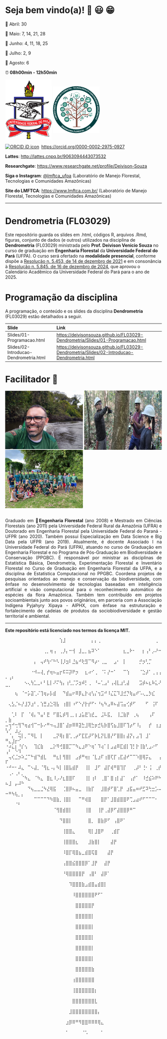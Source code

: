 
<!-- README.md is generated from README.Rmd. Please edit that file... -->
<!-- badges: start -->
<!-- badges: end -->
<!-- Emprestei a função list_github_files() da Curso-R. (https://github.com/curso-r). A ideia desse readme emprestei da Curso-R. Achei excelente!-->

# Seja bem vindo(a)! :deciduous_tree: :smiley: :grin:

:calendar: Abril: 30

:calendar: Maio: 7, 14, 21, 28

:calendar: Junho: 4, 11, 18, 25

:calendar: Julho: 2, 9

:calendar: Agosto: 6

:alarm_clock: **08h00min - 12h50min**

<div>

<img src="Slides/fig/slide-title/ufpa.png" width="150" align="middle" class="center">
<img src="Slides/fig/slide-title/LMFTCA.png" width="150" align="middle" class="center">

<div>

<div itemscope="" itemtype="https://schema.org/Person">

<a itemprop="sameAs" content="https://orcid.org/0000-0002-2975-0927" href="https://orcid.org/0000-0002-2975-0927" target="orcid.widget" rel="me noopener noreferrer" style="vertical-align:top;"><img src="https://orcid.org/sites/default/files/images/orcid_16x16.png" style="width:1em;margin-right:.5em;" alt="ORCID iD icon">https://orcid.org/0000-0002-2975-0927</a>

</div>

**Lattes**: <http://lattes.cnpq.br/9063094443073532>

**Researchgate**: <https://www.researchgate.net/profile/Deivison-Souza>

**Siga o Instagram**:
[@lmftca_ufpa](https://www.instagram.com/lmftca_ufpa/) (Laboratório de
Manejo Florestal, Tecnologias e Comunidades Amazônicas)

**Site do LMFTCA**: <https://www.lmftca.com.br/> (Laboratório de Manejo
Florestal, Tecnologias e Comunidades Amazônicas)

------------------------------------------------------------------------

# Dendrometria (FL03029)

Este repositório guarda os slides em .html, códigos R, arquivos .Rmd,
figuras, conjunto de dados (e outros) utilizados na disciplina de
**Dendrometria** (FL03029) ministrada pelo **Prof. Deivison Venicio
Souza** no curso de graduação em **Engenharia Florestal** da
**Universidade Federal do Pará** (UFPA). O curso será ofertado na
**modalidade presencial**, conforme dispõe a [Resolução n. 5.453, de 14
de dezembro de
2021](https://sege.ufpa.br/boletim_interno/downloads/resolucoes/consepe/2021/5453%20Aprova%20a%20Resolu%C3%A7%C3%A3o%20sobre%20o%20retorno%20das%20Atividades%20Presenciais.pdf)
e em consonância à [Resolução n. 5.845, de 16 de dezembro de
2024](https://sege.ufpa.br/boletim_interno/downloads/resolucoes/consepe/2024/5845%20Aprova%20o%20Calend%C3%A1rio%20Acad%C3%AAmico%20da%20UFPA%20-%202025.pdf),
que aprovou o Calendário Acadêmico da Universidade Federal do Pará para
o ano de 2025.

# Programação da disciplina

A programação, o conteúdo e os slides da disciplina **Dendrometria**
(FL03029) estão detalhados a seguir.

| Slide | Link |
|:---|:---|
| Slides/01-Programacao.html | <https://deivisonsouza.github.io/FL03029-Dendrometria/Slides/01-Programacao.html> |
| Slides/02-Introducao-Dendrometria.html | <https://deivisonsouza.github.io/FL03029-Dendrometria/Slides/02-Introducao-Dendrometria.html> |

# Facilitador :deciduous_tree:

<div>

<img src="Slides/fig/slide-title/Foto.jpeg" width="250" align="middle" class="center">

<img src="Slides/fig/slide-title/Foto2.jpg" width="250" height="190" align="middle" class="center">

<img src="Slides/fig/slide-title/Foto3.jpg" width="250" align="middle" class="center">

<div>

<br>

<div align="justify">

Graduado em :deciduous_tree:**Engenharia Florestal** (ano 2008) e
Mestrado em Ciências Florestais (ano 2011) pela Universidade Federal
Rural da Amazônia (UFRA) e Doutorado em Engenharia Florestal pela
Universidade Federal do Paraná - UFPR (ano 2020). Também possui
Especialização em Data Science e Big Data pela UFPR (ano 2019).
Atualmente, é docente Associado I na Universidade Federal do Pará
(UFPA), atuando no curso de Graduação em Engenharia Florestal e no
Programa de Pós-Graduação em Biodiversidade e Conservação (PPGBC). É
responsável por ministrar as disciplinas de Estatística Básica,
Dendrometria, Experimentação Florestal e Inventário Florestal no Curso
de Graduação em Engenharia Florestal da UFPA, e a disciplina de
Estatística Computacional no PPGBC. Coordena projetos de pesquisas
orientados ao manejo e conservação da biodiversidade, com ênfase no
desenvolvimento de tecnologias baseadas em inteligência artificial e
visão computacional para o reconhecimento automático de espécies da
flora Amazônica. Também tem contribuído em projetos socioambientais
junto aos povos originários, em parceria com a Associação Indígena
Pyjahyry Xipaya - AIPHX, com ênfase na estruturação e fortalecimento de
cadeias de produtos da sociobiodiversidade e gestão territorial e
ambiental.

</div>

------------------------------------------------------------------------

**Este repositório está licenciado nos termos da licença MIT.**

⠀⠀⠀⠀⠀⠀⠀⠀⠀⠀⠀⠀⠀⠀⠀⠀⠀⢱⣸⠀⠀⠀⠀⠀⠀⠀⠀⡄⡄⢀⠀⠀⠀⠀⠀⠀⠀⠀⠀⠀⠀⠀⠀⠀⠀⠀⠀⢀⠀⠀⠀⠀⠀⠀⠀
⠀⠀⠀⠀⠀⠀⠀⠀⠀⠀⠀⠀⢀⡀⢶⢠⠀⢀⡸⡄⠒⢺⠀⣸⣀⡀⣦⠽⠑⠁⠀⠀⠀⠀⠀⠀⠀⣆⣀⠗⠂⠀⠀⡆⢠⠃⡠⠜⠒⠀⠀⠀⠀⠀⠀
⠀⠀⠀⠀⠀⠀⠀⠀⠀⡄⠀⢤⠞⢳⠊⠓⠣⢸⡸⣲⠇⣘⣦⠚⢗⣻⠉⠻⡴⠂⢀⣀⠀⠀⣠⠂⠀⡇⠀⠀⠀⠀⡚⡲⢃⡉⠀⠀⠀⠀⠀⠀⠀⠀⠀
⠀⠀⠀⠀⠀⠀⠀⠀⠐⠺⠤⢼⡀⡞⢶⠦⣤⡖⠯⠭⡽⠟⡲⠀⠀⣆⠴⠊⢀⠀⠈⠅⡜⠒⠁⠀⠀⠉⢱⠀⠀⠀⠈⣑⡼⠁⢀⢠⢠⠄⢠⠆⠀⠀⠀
⠀⠀⠀⠀⠀⠀⠢⢄⢳⣁⣀⠆⠃⣇⡇⠜⠍⢳⡄⢰⢃⡈⡩⣲⠾⡃⢀⠀⠘⠤⢁⣠⠃⢠⢼⣇⣰⢃⣼⠀⠀⠀⣩⡾⠦⣆⠷⣅⠜⠉⠁⠀⠀⠀⠀
⠀⠀⠀⢦⠀⠈⠒⡥⣽⢁⠌⢹⢶⡤⡧⣾⠀⠀⠙⣾⣤⠖⠿⡿⣄⡗⢴⢣⡌⢲⣩⠚⠸⣌⣍⠹⣸⣚⡙⢷⣤⠞⠡⢄⣀⡳⣎⠀⠀⠀⠀⠀⠀⠀⠀
⠀⢄⣣⡈⠦⡜⣸⡹⣰⠃⡀⢱⣛⣰⣑⢽⣧⠀⢰⣿⡇⠰⠋⠑⡜⡗⡞⠋⠂⠘⢦⠳⣠⠿⠦⣼⢩⣤⢊⡾⠋⠀⠀⠀⠋⠀⢨⠏⠀⠀⠀⠀⠀⠀⠀
⠀⠀⢁⠇⠀⡏⠀⠈⢾⡄⠙⣤⠃⣟⠀⠋⣿⣅⡾⢻⢀⡀⡆⣰⣥⣟⢱⣞⣀⠀⣨⠧⣯⡀⠀⢸⣈⣷⡟⠀⢀⢦⠀⠀⠀⢠⠏⠀⠀⡀⣷⠀⠀⠀⠀
⠤⢲⠚⢒⢻⠙⢶⣴⢺⠉⠒⡧⠔⠛⠲⢤⣸⣿⠁⣼⡶⠿⠿⣽⣓⣸⢿⣓⡶⣚⢧⡷⣿⢫⣦⣸⣿⠏⢹⡴⠋⠸⡄⠀⠀⡞⠀⢰⣰⢣⠊⠀⣰⡠⠀
⠀⠈⡄⠀⢭⡇⡀⠉⠻⣇⠀⡇⠀⠀⠀⣀⡝⢿⡆⣿⢁⢀⡴⠋⣏⣏⡼⠋⡷⣇⡝⣇⣿⡜⠋⣿⣿⡆⣼⡝⡄⣠⢹⠀⣸⠁⠀⠀⠀⠛⣄⣸⡖⠊⠀
⠐⠴⣅⡆⠘⡎⢢⠀⠀⢹⣎⣷⠀⠀⣀⡕⠻⢚⣿⣿⡉⠉⠳⣄⣰⠟⠑⢶⠁⠹⢴⠁⡇⣠⣴⠿⣏⣾⡇⢹⡃⡗⢸⣷⢃⣠⠔⠋⠀⢠⠃⠀⠑⠹⠀
⠀⢤⢎⣈⡲⠵⣈⠉⠓⣾⠙⣾⣇⠀⠀⠛⣆⡇⢻⣿⡇⠀⣠⡾⠛⢶⡆⠈⣇⣰⠏⢰⣿⢏⡏⢠⣏⣼⠞⠉⠉⠱⣿⢿⡭⣄⠀⠀⢠⠏⠀⠀⠀⠀⠀
⠐⠚⠒⠂⠼⣄⠀⠉⠢⣼⡀⠈⢻⣆⠠⡄⠳⡇⢸⣿⣧⣾⡟⠀⠀⢸⡇⠀⣸⠋⠀⣼⡏⢾⠛⣿⢹⡏⠀⠀⢀⡼⠃⢘⠂⢨⠀⢀⡞⠀⢀⠄⢀⠆⡀
⠀⠀⠀⠀⠀⠈⠳⣄⠀⠈⠳⣄⠀⣿⣆⠸⡠⠜⣆⣿⣿⠏⠀⠀⠀⢸⡇⢰⠇⠀⢀⣿⠁⣿⢰⡇⣼⠁⠀⢠⡞⠁⠀⠸⣚⣮⠵⠟⠓⠦⣸⠀⡤⠼⠓
⠀⠀⠀⠀⠀⠀⠀⠙⢦⣀⣀⣈⠳⣜⢿⣯⠀⠀⢈⣿⡿⠦⣤⣀⠀⢸⣷⡏⠀⠀⣸⣿⡾⠋⣿⢁⡟⠀⣰⣯⣤⠶⠞⣋⠽⢓⣒⡡⠤⠒⠛⠳⢧⡀⡄
⠀⠀⠀⠀⠀⠀⠀⠀⠀⠉⠉⠉⠉⠙⠳⣿⣷⡀⢸⣿⡇⠀⠀⠉⠛⢾⣿⠀⠀⠀⣿⡟⠁⣸⣿⣾⣿⣿⠟⢉⣠⣴⠞⠋⠉⠉⠉⠂⠀⠀⠀⠀⠈⠃⠀
⠀⠀⠀⠀⠀⠀⠀⠀⠀⠀⠀⠀⠀⠀⠀⠈⢻⣿⣾⣿⡇⠀⠀⠀⠀⢸⣿⠀⠀⢸⡟⢀⣼⡿⠋⣼⣿⣿⡿⠛⠉⠀⠀⠀⠀⠀⠀⠀⠀⠀⠀⠀⠀⠀⠀
⠀⠀⠀⠀⠀⠀⠀⠀⠀⠀⠀⠀⠀⠀⠀⠀⠀⠙⣿⣿⡇⠀⠀⠀⠀⠀⣿⡀⠀⣿⣷⡿⠋⠀⢠⣿⠟⠁⠀⠀⠀⠀⠀⠀⠀⠀⠀⠀⠀⠀⠀⠀⠀⠀⠀
⠀⠀⠀⠀⠀⠀⠀⠀⠀⠀⠀⠀⠀⠀⠀⠀⠀⠀⢸⣿⣿⣄⠀⠀⠀⠀⢿⡇⣸⣿⠟⠀⠀⢀⣾⡏⠀⠀⠀⠀⠀⠀⠀⠀⠀⠀⠀⠀⠀⠀⠀⠀⠀⠀⠀
⠀⠀⠀⠀⠀⠀⠀⠀⠀⠀⠀⠀⠀⠀⠀⠀⠀⠀⢸⣿⣿⣿⣆⠀⠀⠀⣸⣷⣿⡇⠀⠀⠀⣼⡟⠀⠀⠀⠀⠀⠀⠀⠀⠀⠀⠀⠀⠀⠀⠀⠀⠀⠀⠀⠀
⠀⠀⠀⠀⠀⠀⠀⠀⠀⠀⠀⠀⠀⠀⠀⠀⠀⠀⠸⣿⡏⢿⣿⣦⣀⣾⣿⢯⣿⠀⠀⠀⣼⡟⠀⠀⠀⠀⠀⠀⠀⠀⠀⠀⠀⠀⠀⠀⠀⠀⠀⠀⠀⠀⠀
⠀⠀⠀⠀⠀⠀⠀⠀⠀⠀⠀⠀⠀⠀⠀⠀⠀⠀⢠⣿⣿⣮⣿⣿⣿⡿⠁⣸⡟⠀⠀⣼⡟⠀⠀⠀⠀⠀⠀⠀⠀⠀⠀⠀⠀⠀⠀⠀⠀⠀⠀⠀⠀⠀⠀
⠀⠀⠀⠀⠀⠀⠀⠀⠀⠀⠀⠀⠀⠀⠀⠀⠀⠀⠘⢿⣿⣿⣿⣿⡟⠀⢠⣿⠃⠀⣼⡿⠁⠀⠀⠀⠀⠀⠀⠀⠀⠀⠀⠀⠀⠀⠀⠀⠀⠀⠀⠀⠀⠀⠀
⠀⠀⠀⠀⠀⠀⠀⠀⠀⠀⠀⠀⠀⠀⠀⠀⠀⠀⠀⠀⠹⣿⣿⣿⣷⣠⣾⣿⣤⣾⣿⡇⠀⠀⠀⠀⠀⠀⠀⠀⠀⠀⠀⠀⠀⠀⠀⠀⠀⠀⠀⠀⠀⠀⠀
⠀⠀⠀⠀⠀⠀⠀⠀⠀⠀⠀⠀⠀⠀⠀⠀⠀⠀⠀⠀⠀⠸⣿⣿⣿⣿⣿⣿⠟⠋⠁⠀⠀⠀⠀⠀⠀⠀⠀⠀⠀⠀⠀⠀⠀⠀⠀⠀⠀⠀⠀⠀⠀⠀⠀
⠀⠀⠀⠀⠀⠀⠀⠀⠀⠀⠀⠀⠀⠀⠀⠀⠀⠀⠀⠀⠀⠀⣿⣿⣿⣿⣿⡟⠀⠀⠀⠀⠀⠀⠀⠀⠀⠀⠀⠀⠀⠀⠀⠀⠀⠀⠀⠀⠀⠀⠀⠀⠀⠀⠀
⠀⠀⠀⠀⠀⠀⠀⠀⠀⠀⠀⠀⠀⠀⠀⠀⠀⠀⠀⠀⠀⠀⣿⣿⣿⣿⣿⡇⠀⠀⠀⠀⠀⠀⠀⠀⠀⠀⠀⠀⠀⠀⠀⠀⠀⠀⠀⠀⠀⠀⠀⠀⠀⠀⠀
⠀⠀⠀⠀⠀⠀⠀⠀⠀⠀⠀⠀⠀⠀⠀⠀⠀⠀⠀⠀⠀⠀⣿⣿⣿⣿⣿⡇⠀⠀⠀⠀⠀⠀⠀⠀⠀⠀⠀⠀⠀⠀⠀⠀⠀⠀⠀⠀⠀⠀⠀⠀⠀⠀⠀
⠀⠀⠀⠀⠀⠀⠀⠀⠀⠀⠀⠀⠀⠀⠀⠀⠀⠀⠀⠀⠀⠀⣿⣿⣿⣿⣿⡇⠀⠀⠀⠀⠀⠀⠀⠀⠀⠀⠀⠀⠀⠀⠀⠀⠀⠀⠀⠀⠀⠀⠀⠀⠀⠀⠀
⠀⠀⠀⠀⠀⠀⠀⠀⠀⠀⠀⠀⠀⠀⠀⠀⠀⠀⠀⠀⠀⠀⣿⣿⣿⣿⣿⡇⠀⠀⠀⠀⠀⠀⠀⠀⠀⠀⠀⠀⠀⠀⠀⠀⠀⠀⠀⠀⠀⠀⠀⠀⠀⠀⠀
⠀⠀⠀⠀⠀⠀⠀⠀⠀⠀⠀⠀⠀⠀⠀⠀⠀⠀⠀⠀⠀⠀⣿⣿⣿⣿⣿⡇⠀⠀⠀⠀⠀⠀⠀⠀⠀⠀⠀⠀⠀⠀⠀⠀⠀⠀⠀⠀⠀⠀⠀⠀⠀⠀⠀
⠀⠀⠀⠀⠀⠀⠀⠀⠀⠀⠀⠀⠀⠀⠀⠀⠀⠀⠀⠀⠀⠀⣿⣿⣿⣿⣿⣷⠀⠀⠀⠀⠀⠀⠀⠀⠀⠀⠀⠀⠀⠀⠀⠀⠀⠀⠀⠀⠀⠀⠀⠀⠀⠀⠀
⠀⠀⠀⠀⠀⠀⠀⠀⠀⠀⠀⠀⠀⠀⠀⠀⠀⠀⠀⠀⠀⢰⣿⣿⣿⣿⣿⣿⠀⠀⠀⠀⠀⠀⠀⠀⠀⠀⠀⠀⠀⠀⠀⠀⠀⠀⠀⠀⠀⠀⠀⠀⠀⠀⠀
⠀⠀⠀⠀⠀⠀⠀⠀⠀⠀⠀⠀⠀⠀⠀⠀⠀⠀⠀⠀⠀⢸⣿⣿⣿⣿⣿⣿⡆⠀⠀⠀⠀⠀⠀⠀⠀⠀⠀⠀⠀⠀⠀⠀⠀⠀⠀⠀⠀⠀⠀⠀⠀⠀⠀
⠀⠀⠀⠀⠀⠀⠀⠀⠀⠀⠀⠀⠀⠀⠀⠀⠀⠀⠀⠀⠀⣿⣿⣿⣿⣿⣿⣿⣇⠀⠀⠀⠀⠀⠀⠀⠀⠀⠀⠀⠀⠀⠀⠀⠀⠀⠀⠀⠀⠀⠀⠀⠀⠀⠀
⠀⠀⠀⠀⠀⠀⠀⠀⠀⠀⠀⠀⠀⠀⠀⠀⠀⠀⠀⠀⣸⣿⣿⣿⣿⣿⣿⣿⣿⡄⠀⠀⠀⠀⠀⠀⠀⠀⠀⠀⠀⠀⠀⠀⠀⠀⠀⠀⠀⠀⠀⠀⠀⠀⠀
⠀⠀⠀⠀⠀⠀⠀⠀⠀⠀⠀⠀⠀⠀⠀⠀⠀⠀⠀⣰⡿⠿⠛⠻⣿⣿⠿⠿⠿⢿⣄⠀⠀⠀⠀⠀⠀⠀⠀⠀⠀⠀⠀⠀⠀⠀⠀⠀⠀⠀⠀⠀⠀⠀⠀
⠀⠀⠀⠀⠀⠀⠀⠀⠀⠀⠀⠀⠀⠀⠀⠀⠀⠀⠀⠁⠀⠀⠀⠀⠈⠡⠀⠀⠀⠀⠁⠀⠀⠀⠀⠀⠀⠀⠀⠀⠀⠀⠀⠀⠀⠀⠀⠀⠀⠀⠀⠀⠀⠀⠀

</div>

</div>

</div>

</div>
